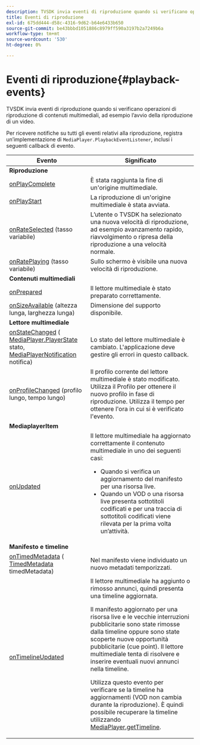 ```yaml
---
description: TVSDK invia eventi di riproduzione quando si verificano operazioni di riproduzione di contenuti multimediali, ad esempio l’avvio della riproduzione di un video.
title: Eventi di riproduzione
exl-id: 675dd444-d58c-4316-9d62-b64e6433b650
source-git-commit: be43bbbd1051886c8979ff590a3197b2a7249b6a
workflow-type: tm+mt
source-wordcount: '530'
ht-degree: 0%

---
```


# Eventi di riproduzione{#playback-events}

TVSDK invia eventi di riproduzione quando si verificano operazioni di riproduzione di contenuti multimediali, ad esempio l’avvio della riproduzione di un video.

Per ricevere notifiche su tutti gli eventi relativi alla riproduzione, registra un’implementazione di `MediaPlayer.PlaybackEventListener`, inclusi i seguenti callback di evento.

<table frame="all" colsep="1" rowsep="1"> 
 <thead> 
  <tr rowsep="1"> 
   <th colname="1" class="entry"> Evento </th> 
   <th colname="2" class="entry"> Significato </th> 
  </tr> 
 </thead>
 <tbody> 
  <tr rowsep="1"> 
   <td colname="col1"><b>Riproduzione</b> </td> 
   <td colname="col2"> </td> 
  </tr> 
  <tr rowsep="1"> 
   <td colname="1"> <a href="https://help.adobe.com/en_US/primetime/api/psdk/javadoc_1.4/com/adobe/mediacore/MediaPlayer.PlaybackEventListener.html#onPlayComplete%28%29" format="html" scope="external"> onPlayComplete</a> </td> 
   <td colname="2"> È stata raggiunta la fine di un'origine multimediale. </td> 
  </tr> 
  <tr rowsep="1"> 
   <td colname="1"> <a href="https://help.adobe.com/en_US/primetime/api/psdk/javadoc_1.4/com/adobe/mediacore/MediaPlayer.PlaybackEventListener.html#onPlayStart%28%29" format="html" scope="external"> onPlayStart</a> </td> 
   <td colname="2"> La riproduzione di un'origine multimediale è stata avviata. </td> 
  </tr> 
  <tr rowsep="1"> 
   <td colname="1"> <a href="https://help.adobe.com/en_US/primetime/api/psdk/javadoc_1.4/com/adobe/mediacore/MediaPlayer.PlaybackEventListener.html#onRateSelected%28float%29" format="html" scope="external"> onRateSelected</a> (tasso variabile) </td> 
   <td colname="2"> L’utente o TVSDK ha selezionato una nuova velocità di riproduzione, ad esempio avanzamento rapido, riavvolgimento o ripresa della riproduzione a una velocità normale. </td> 
  </tr> 
  <tr rowsep="1"> 
   <td colname="1"><a href="https://help.adobe.com/en_US/primetime/api/psdk/javadoc_1.4/com/adobe/mediacore/MediaPlayer.PlaybackEventListener.html#onRatePlaying%28float%29" format="html" scope="external"> onRatePlaying</a> (tasso variabile) </td> 
   <td colname="2"> Sullo schermo è visibile una nuova velocità di riproduzione. </td> 
  </tr> 
  <tr rowsep="1"> 
   <td colname="col1"><b>Contenuti multimediali</b> </td> 
   <td colname="col2"> </td> 
  </tr> 
  <tr rowsep="1"> 
   <td colname="1"> <a href="https://help.adobe.com/en_US/primetime/api/psdk/javadoc_1.4/com/adobe/mediacore/MediaPlayer.PlaybackEventListener.html#onPrepared%28%29" format="html" scope="external"> onPrepared</a> </td> 
   <td colname="2"> Il lettore multimediale è stato preparato correttamente. </td> 
  </tr> 
  <tr rowsep="1"> 
   <td colname="1"> <a href="https://help.adobe.com/en_US/primetime/api/psdk/javadoc_1.4/com/adobe/mediacore/MediaPlayer.PlaybackEventListener.html#onSizeAvailable%28long,%20long%29" format="html" scope="external"> onSizeAvailable</a> (altezza lunga, larghezza lunga) </td> 
   <td colname="2"> Dimensione del supporto disponibile. </td> 
  </tr> 
  <tr rowsep="1"> 
   <td colname="col1"><b>Lettore multimediale</b> </td> 
   <td colname="col2"> </td> 
  </tr> 
  <tr rowsep="1"> 
   <td colname="1"><a href="https://help.adobe.com/en_US/primetime/api/psdk/javadoc_1.4/com/adobe/mediacore/MediaPlayer.PlaybackEventListener.html#onStateChanged%28com.adobe.mediacore.MediaPlayer.PlayerState,com.adobe.mediacore.MediaPlayerNotification%29" format="html" scope="external"> onStateChanged</a> (<a href="https://help.adobe.com/en_US/primetime/api/psdk/javadoc_1.4/com/adobe/mediacore/MediaPlayer.PlayerState.html" format="html" scope="external"> MediaPlayer.PlayerState</a> stato, <a href="https://help.adobe.com/en_US/primetime/api/psdk/javadoc_1.4/com/adobe/mediacore/MediaPlayerNotification.html" format="html" scope="external"> MediaPlayerNotification</a> notifica) </td> 
   <td colname="2"> Lo stato del lettore multimediale è cambiato. L'applicazione deve gestire gli errori in questo callback. </td> 
  </tr> 
  <tr rowsep="1"> 
   <td colname="1"> <a href="https://help.adobe.com/en_US/primetime/api/psdk/javadoc_1.4/com/adobe/mediacore/MediaPlayer.PlaybackEventListener.html#onProfileChanged%28long,%20long%29" format="html" scope="external"> onProfileChanged</a> (profilo lungo, tempo lungo) </td> 
   <td colname="2"> Il profilo corrente del lettore multimediale è stato modificato. Utilizza il <span class="codeph"> Profilo</span> per ottenere il nuovo profilo in fase di riproduzione. Utilizza il <span class="codeph"> tempo</span> per ottenere l'ora in cui si è verificato l'evento. </td> 
  </tr> 
  <tr rowsep="1"> 
   <td colname="col1"><b>MediaplayerItem</b> </td> 
   <td colname="col2"> </td> 
  </tr> 
  <tr rowsep="1"> 
   <td colname="1"><a href="https://help.adobe.com/en_US/primetime/api/psdk/javadoc_1.4/com/adobe/mediacore/MediaPlayer.PlaybackEventListener.html#onUpdated%28%29" format="html" scope="external"> onUpdated</a> </td> 
   <td colname="2">Il lettore multimediale ha aggiornato correttamente il contenuto multimediale in uno dei seguenti casi: 
    <ul> 
     <li>Quando si verifica un aggiornamento del manifesto per una risorsa live.</li> 
     <li>Quando un VOD o una risorsa live presenta sottotitoli codificati e per una traccia di sottotitoli codificati viene rilevata per la prima volta un’attività. </li> 
    </ul> </td> 
  </tr> 
  <tr rowsep="1"> 
   <td colname="col1"><b>Manifesto e timeline</b></td> 
   <td colname="col2"> </td> 
  </tr> 
  <tr rowsep="1"> 
   <td colname="1"> <a href="https://help.adobe.com/en_US/primetime/api/psdk/javadoc_1.4/com/adobe/mediacore/MediaPlayer.PlaybackEventListener.html#onTimedMetadata%28com.adobe.mediacore.metadata.TimedMetadata%29" format="html" scope="external"> onTimedMetadata</a> (<a href="https://help.adobe.com/en_US/primetime/api/psdk/javadoc_1.4/com/adobe/mediacore/metadata/TimedMetadata.html" format="html" scope="external"> TimedMetadata</a> timedMetadata) </td> 
   <td colname="2"> Nel manifesto viene individuato un nuovo metadati temporizzati. </td> 
  </tr> 
  <tr rowsep="0"> 
   <td colname="1"><a href="https://help.adobe.com/en_US/primetime/api/psdk/javadoc_1.4/com/adobe/mediacore/MediaPlayer.PlaybackEventListener.html#onTimelineUpdated%28%29" format="html" scope="external"> onTimelineUpdated</a> </td> 
   <td colname="2">Il lettore multimediale ha aggiunto o rimosso annunci, quindi presenta una timeline aggiornata. <p>Il manifesto aggiornato per una risorsa live e le vecchie interruzioni pubblicitarie sono state rimosse dalla timeline oppure sono state scoperte nuove opportunità pubblicitarie (cue point). Il lettore multimediale tenta di risolvere e inserire eventuali nuovi annunci nella timeline. </p><p> Utilizza questo evento per verificare se la timeline ha aggiornamenti (VOD non cambia durante la riproduzione). È quindi possibile recuperare la timeline utilizzando <a href="https://help.adobe.com/en_US/primetime/api/psdk/javadoc_1.4/com/adobe/mediacore/MediaPlayer.html#getTimeline%28%29" format="html" scope="external"> MediaPlayer.getTimeline</a>. </p> </td> 
  </tr> 
 </tbody> 
</table>
